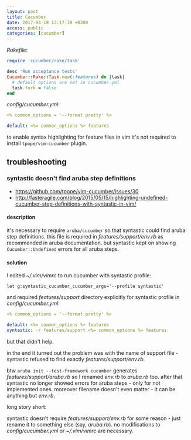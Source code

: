 ```yaml
---
layout: post
title: Cucumber
date: 2017-04-18 13:17:39 +0300
access: public
categories: [cucumber]
---
```


<!-- more -->

_Rakefile_:

```ruby
require 'cucumber/rake/task'

desc 'Run acceptance tests'
Cucumber::Rake::Task.new(:features) do |task|
  # default options are set in cucumber.yml
  task.fork = false
end
```

_config/cucumber.yml_:

```yaml
<% common_options = '--format pretty' %>

default: <%= common_options %> features
```

to enable syntax highlighting for feature files in vim
it's not required to install `tpope/vim-cucumber` plugin.

## troubleshooting

### syntastic doesn't find aruba step definitions

- https://github.com/tpope/vim-cucumber/issues/30
- http://fasteragile.com/blog/2015/05/15/highlighting-undefined-cucumber-step-definitions-with-syntastic-in-vim/

#### description

it's necessary to require `aruba/cucumber` so that syntastic could find
aruba step definitions. this file is required in _features/support/env.rb_
as recommended in aruba documentation. but syntastic kept on showing
`Cucumber::Undefined` errors for all aruba steps.

#### solution

I edited _~/.vim/vimrc_ to run cucumber with syntastic profile:

```vim
let g:syntastic_cucumber_cucumber_args='--profile syntastic'
```

and required _features/support_ directory explicitly for syntastic profile
in _config/cucumber.yml_:

```yaml
<% common_options = '--format pretty' %>

default: <%= common_options %> features
syntastic: -r features/support <%= common_options %> features
```

but that didn't help.

in the end it turned out the problem was with the name of support file -
syntastic refused to find exactly _features/support/env.rb_.

btw `aruba init --test-framework cucumber` generates _features/support/aruba.rb_
so I renamed _env.rb_ to _aruba.rb_ too. after that syntastic no longer showed
errors for aruba steps - only for not implemented ones. moreover filename doesn't
even matter - it can be anything but _env.rb_.

long story short:

syntastic doesn't require _features/support/env.rb_ for some reason -
just rename it to something else (say, _aruba.rb_). no modifications to
_config/cucumber.yml_ or _~/.vim/vimrc_ are necessary.
